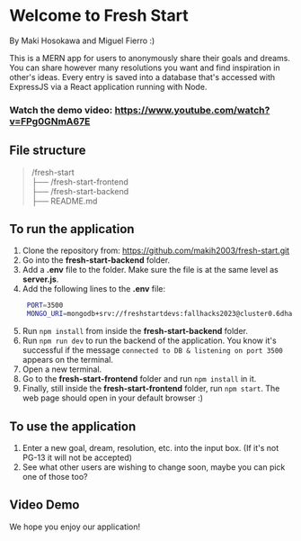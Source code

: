 # Welcome to Fresh Start

By Maki Hosokawa and Miguel Fierro :)

This is a MERN app for users to anonymously share their goals and dreams. You can share however many resolutions you want and find inspiration in other's ideas. Every entry is saved into a database that's accessed with ExpressJS via a React application running with Node.

### Watch the demo video: https://www.youtube.com/watch?v=FPg0GNmA67E

## File structure

   <blockquote>
   /fresh-start <br>
      ├── /fresh-start-frontend <br>
      ├── /fresh-start-backend <br>
      ├── README.md <br>
   </blockquote>


## To run the application

1. Clone the repository from: https://github.com/makih2003/fresh-start.git
2. Go into the **fresh-start-backend** folder.
3. Add a **.env** file to the folder. Make sure the file is at the same level as **server.js**.
4. Add the following lines to the **.env** file:
   ``` bash
    PORT=3500
    MONGO_URI=mongodb+srv://freshstartdevs:fallhacks2023@cluster0.6dhau2a.mongodb.net/?retryWrites=true&w=majority
   ```
5. Run ``` npm install ``` from inside the **fresh-start-backend** folder.
6. Run ``` npm run dev ``` to run the backend of the application.
   You know it's successful if the message ``` connected to DB & listening on port 3500 ``` appears on the terminal.
7. Open a new terminal.
8. Go to the **fresh-start-frontend** folder and run ``` npm install ``` in it.
9. Finally, still inside the **fresh-start-frontend** folder, run ``` npm start ```.
   The web page should open in your default browser :)

## To use the application
1. Enter a new goal, dream, resolution, etc. into the input box. (If it's not PG-13 it will not be accepted)
2. See what other users are wishing to change soon, maybe you can pick one of those too?

## Video Demo





We hope you enjoy our application!
